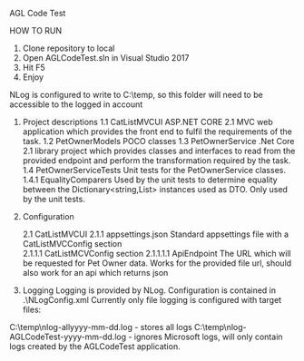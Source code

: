 AGL Code Test

HOW TO RUN
1. Clone repository to local
2. Open AGLCodeTest.sln in Visual Studio 2017 
3. Hit F5
4. Enjoy

NLog is configured to write to C:\temp, so this folder will need to be accessible to the logged in account

1. Project descriptions
1.1	CatListMVCUI
	ASP.NET CORE 2.1 MVC web application which provides the front end to fulfil the requirements of the task.
1.2	PetOwnerModels
	POCO classes
1.3	PetOwnerService
	.Net Core 2.1 library project which provides classes and interfaces to read from the provided endpoint and perform the transformation required by the task.
1.4	PetOwnerServiceTests
	Unit tests for the PetOwnerService classes.
	1.4.1 EqualityComparers
		Used by the unit tests to determine equality between the Dictionary<string,List<string>> instances used as DTO. Only used by the unit tests.

2. Configuration

	2.1 CatListMVCUI
		2.1.1 appsettings.json
			Standard appsettings file with a CatListMVCConfig section			
			2.1.1.1	CatListMCVConfig section
				2.1.1.1.1	ApiEndpoint
								The URL which will be requested for Pet Owner data. Works for the provided file url, should also work for an api which returns json

3. Logging
Logging is provided by NLog.
Configuration is contained in .\NLogConfig.xml
Currently only file logging is configured with target files:

C:\temp\nlog-allyyyy-mm-dd.log - stores all logs
C:\temp\nlog-AGLCodeTest-yyyy-mm-dd.log	- ignores Microsoft logs, will only contain logs created by the AGLCodeTest application.
		
	
	


